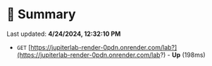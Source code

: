 # 📖 Summary
Last updated: **4/24/2024, 12:32:10 PM**

- `GET` [https://jupiterlab-render-0pdn.onrender.com/lab?](https://jupiterlab-render-0pdn.onrender.com/lab?) - **Up** (198ms)
